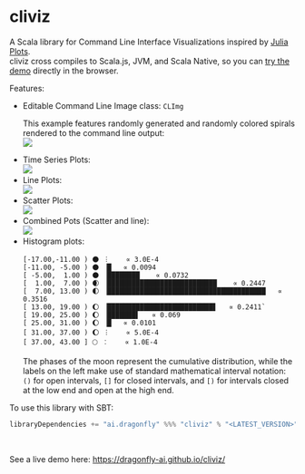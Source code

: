 # cliviz
A Scala library for Command Line Interface Visualizations  inspired by <a href="https://github.com/JuliaPlots/UnicodePlots.jl">Julia Plots</a>.<br />
cliviz cross compiles to Scala.js, JVM, and Scala Native, so you can <a href="https://dragonfly-ai.github.io/cliviz/">try the demo</a> directly in the browser.

Features:
<ul>
<li>

Editable Command Line Image class: `CLImg`

This example features randomly generated and randomly colored spirals rendered to the command line output:<br />
<img src="https://dragonfly-ai.github.io/cliviz/img/climg.png" />
</li>
<li>
Time Series Plots:<br />
<img src="https://dragonfly-ai.github.io/cliviz/img/connectedScatter.png" />
</li>
<li>
Line Plots:<br />
<img src="https://dragonfly-ai.github.io/cliviz/img/linePlot.png" />
</li>
<li>
Scatter Plots:<br />
<img src="https://dragonfly-ai.github.io/cliviz/img/scatterPlot.png" />
</li>
<li>
Combined Pots (Scatter and line):<br />
<img src="https://dragonfly-ai.github.io/cliviz/img/regressionPlot.png" />
</li>
<li>
Histogram plots:

```
[-17.00,-11.00 ) 🌑 ︙    ∝ 3.0E-4
[-11.00, -5.00 ) 🌑 ▕█   ∝ 0.0094
[ -5.00,  1.00 ) 🌑 ▕████████    ∝ 0.0732
[  1.00,  7.00 ) 🌒 ▕███████████████████████████    ∝ 0.2447
[  7.00, 13.00 ) 🌓 ▕███████████████████████████████████████   ∝ 0.3516
[ 13.00, 19.00 ) 🌔 ▕██████████████████████████▋   ∝ 0.2411`
[ 19.00, 25.00 ) 🌔 ▕███████▌   ∝ 0.069
[ 25.00, 31.00 ) 🌔 ▕█   ∝ 0.0101
[ 31.00, 37.00 ) 🌔 ︙    ∝ 5.0E-4
[ 37.00, 43.00 ] 🌕 ︰    ∝ 1.0E-4
```
The phases of the moon represent the cumulative distribution, while the labels on the left make use of standard mathematical interval notation: `()` for open intervals, `[]` for closed intervals, and `[)` for intervals closed at the low end and open at the high end.
</li>
</ul>

To use this library with SBT:

```scala
libraryDependencies += "ai.dragonfly" %%% "cliviz" % "<LATEST_VERSION>"
```
<br />

See a live demo here: https://dragonfly-ai.github.io/cliviz/